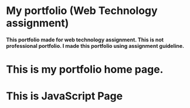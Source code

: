 # My  portfolio (Web Technology assignment)
#### This portfolio made for web technology assignment. This is not professional portfolio. I made this portfolio using assignment guideline.

# This is my portfolio home page.

#  This is JavaScript Page
